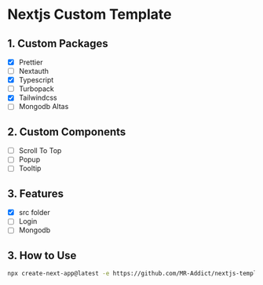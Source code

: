 # Nextjs Custom Template

## 1. Custom Packages

- [x] Prettier
- [ ] Nextauth
- [x] Typescript
- [ ] Turbopack
- [x] Tailwindcss
- [ ] Mongodb Altas

## 2. Custom Components

- [ ] Scroll To Top
- [ ] Popup
- [ ] Tooltip

## 3. Features

- [x] src folder
- [ ] Login
- [ ] Mongodb

## 3. How to Use

```bash
npx create-next-app@latest -e https://github.com/MR-Addict/nextjs-template
```
